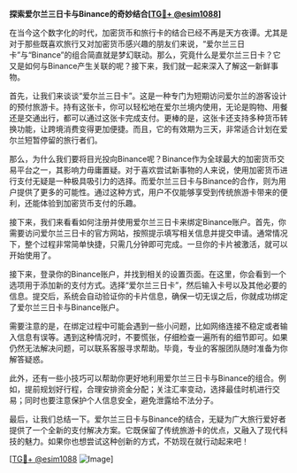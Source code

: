 **探索爱尔兰三日卡与Binance的奇妙结合[[TG💪+ @esim1088](https://t.me/s/esim1088)]**

在当今这个数字化的时代，加密货币和旅行卡的结合已经不再是天方夜谭。尤其是对于那些既喜欢旅行又对加密货币感兴趣的朋友们来说，“爱尔兰三日卡”与“Binance”的组合简直就是梦幻联动。那么，究竟什么是爱尔兰三日卡？它又是如何与Binance产生关联的呢？接下来，我们就一起来深入了解这一新鲜事物。

首先，让我们来谈谈“爱尔兰三日卡”。这是一种专门为短期访问爱尔兰的游客设计的预付旅游卡。持有这张卡，你可以轻松地在爱尔兰境内使用，无论是购物、用餐还是交通出行，都可以通过这张卡完成支付。更棒的是，这张卡还支持多种货币转换功能，让跨境消费变得更加便捷。而且，它的有效期为三天，非常适合计划在爱尔兰短暂停留的旅行者们。

那么，为什么我们要将目光投向Binance呢？Binance作为全球最大的加密货币交易平台之一，其影响力毋庸置疑。对于喜欢尝试新事物的人来说，使用加密货币进行支付无疑是一种极具吸引力的选择。而爱尔兰三日卡与Binance的合作，则为用户提供了更多的可能性。通过这种方式，用户不仅能够享受到传统旅游卡带来的便利，还能体验到加密货币支付的乐趣。

接下来，我们来看看如何注册并使用爱尔兰三日卡来绑定Binance账户。首先，你需要访问爱尔兰三日卡的官方网站，按照提示填写相关信息并提交申请。通常情况下，整个过程非常简单快捷，只需几分钟即可完成。一旦你的卡片被激活，就可以开始使用了。

接下来，登录你的Binance账户，并找到相关的设置页面。在这里，你会看到一个选项用于添加新的支付方式。选择“爱尔兰三日卡”，然后输入卡号以及其他必要的信息。提交后，系统会自动验证你的卡片信息，确保一切无误之后，你就成功绑定了爱尔兰三日卡与Binance账户。

需要注意的是，在绑定过程中可能会遇到一些小问题，比如网络连接不稳定或者输入信息有误等。遇到这种情况时，不要慌张，仔细检查一遍所有的细节即可。如果仍然无法解决问题，可以联系客服寻求帮助。毕竟，专业的客服团队随时准备为你解答疑惑。

此外，还有一些小技巧可以帮助你更好地利用爱尔兰三日卡与Binance的组合。例如，提前规划好行程，合理安排资金分配；关注汇率变动，选择最佳时机进行交易；同时也要注意保护个人信息安全，避免泄露给不法分子。

最后，让我们总结一下。爱尔兰三日卡与Binance的结合，无疑为广大旅行爱好者提供了一个全新的支付解决方案。它既保留了传统旅游卡的优点，又融入了现代科技的魅力。如果你也想尝试这种创新的方式，不妨现在就行动起来吧！

[[TG💪+ @esim1088](https://t.me/s/esim1088) ![Image](https://i.postimg.cc/4NQfJmqS/Snipaste-2025-05-13-00-14-12.png)]